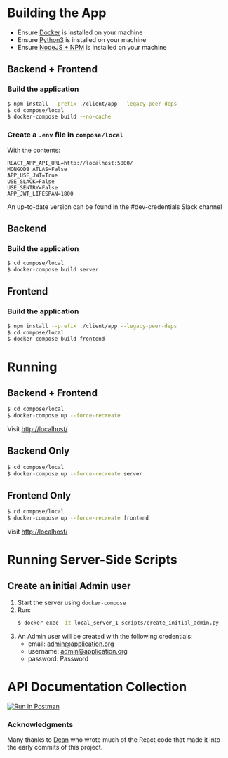 # Building the App

- Ensure [Docker](https://docs.docker.com/get-docker/) is installed on your machine
- Ensure [Python3](https://www.python.org/downloads/) is installed on your machine
- Ensure [NodeJS + NPM](https://nodejs.org/en/download/) is installed on your machine


## Backend + Frontend

### Build the application

```sh
$ npm install --prefix ./client/app --legacy-peer-deps
$ cd compose/local
$ docker-compose build --no-cache
```

### Create a `.env` file in `compose/local`
With the contents:
```env
REACT_APP_API_URL=http://localhost:5000/
MONGODB_ATLAS=False
APP_USE_JWT=True
USE_SLACK=False
USE_SENTRY=False
APP_JWT_LIFESPAN=1800
```
An up-to-date version can be found in the #dev-credentials Slack channel

## Backend

### Build the application

```sh
$ cd compose/local
$ docker-compose build server
```

## Frontend

### Build the application

```sh
$ npm install --prefix ./client/app --legacy-peer-deps
$ cd compose/local
$ docker-compose build frontend
```

# Running

## Backend + Frontend

```sh
$ cd compose/local
$ docker-compose up --force-recreate
```

Visit [http://localhost/](http://localhost/)

## Backend Only

```sh
$ cd compose/local
$ docker-compose up --force-recreate server
```

## Frontend Only

```sh
$ cd compose/local
$ docker-compose up --force-recreate frontend
```

Visit [http://localhost/](http://localhost/)

# Running Server-Side Scripts

## Create an initial Admin user

1. Start the server using `docker-compose`
2. Run:
    ```sh
    $ docker exec -it local_server_1 scripts/create_initial_admin.py
    ```
3. An Admin user will be created with the following credentials:
    - email: admin@application.org
    - username: admin@application.org
    - password: Password

# API Documentation Collection

[![Run in Postman](https://run.pstmn.io/button.svg)](https://god.gw.postman.com/run-collection/8610254-379e4614-3297-40e1-924c-e34cb9e677bb?action=collection%2Ffork&collection-url=entityId%3D8610254-379e4614-3297-40e1-924c-e34cb9e677bb%26entityType%3Dcollection%26workspaceId%3Ddb930828-a68a-4dc0-8e82-c763986bd6eb)

### Acknowledgments

Many thanks to [Dean](https://github.com/deanmayne) who wrote much of the React code that made it into the early commits of this project.
